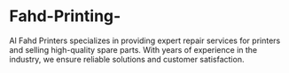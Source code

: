 # Fahd-Printing-
Al Fahd Printers specializes in providing expert repair services for printers and selling high-quality spare parts. With years of experience in the industry, we ensure reliable solutions and customer satisfaction.
